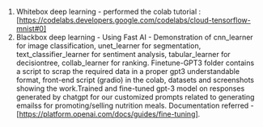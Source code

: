 1) Whitebox deep learning - performed the colab tutorial : [https://codelabs.developers.google.com/codelabs/cloud-tensorflow-mnist#0]
2) Blackbox deep learning - Using Fast AI - Demonstration of cnn_learner for image classification, unet_learner for segmentation, text_classifier_learner for sentiment analysis, tabular_learner for decisiontree, collab_learner for ranking.
Finetune-GPT3 folder contains a script to scrap the required data in a proper gpt3 understandable format, front-end script (gradio) in the colab, datasets and screenshots showing the work.Trained and fine-tuned gpt-3 model on responses generated by chatgpt for our customized prompts related to generating emailss for promoting/selling nutrition meals.  Documentation referred - [https://platform.openai.com/docs/guides/fine-tuning].
